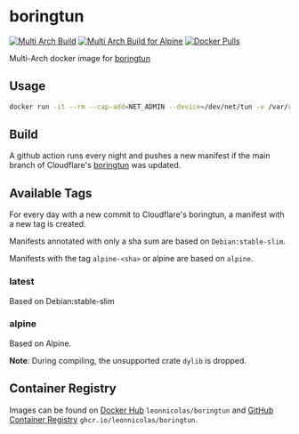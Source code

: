 # boringtun

[![Multi Arch Build](https://github.com/leonnicolas/boringtun/actions/workflows/build.yaml/badge.svg)](https://github.com/leonnicolas/boringtun/actions/workflows/build.yaml)
[![Multi Arch Build for Alpine](https://github.com/leonnicolas/boringtun/actions/workflows/build_alpine.yaml/badge.svg)](https://github.com/leonnicolas/boringtun/actions/workflows/build_alpine.yaml)
[![Docker Pulls](https://img.shields.io/docker/pulls/leonnicolas/boringtun?color=blue)](https://hub.docker.com/r/leonnicolas/boringtun)

Multi-Arch docker image for [boringtun](https://github.com/cloudflare/boringtun)

## Usage

```bash
docker run -it --rm --cap-add=NET_ADMIN --device=/dev/net/tun -v /var/run/wireguard:/var/run/wireguard -p 51820:51820 -e WG_LOG_LEVEL=debug  leonnicolas/boringtun --foreground --disable-drop-privileges true wg0
```

## Build

A github action runs every night and pushes a new manifest if the main branch of Cloudflare's [boringtun](https://github.com/cloudflare/boringtun) was  updated.

## Available Tags

For every day with a new commit to Cloudflare's boringtun, a manifest with a new tag is created.

Manifests annotated with only a sha sum are based on `Debian:stable-slim`.

Manifests with the tag `alpine-<sha>` or alpine are based on `alpine`.

### latest

Based on Debian:stable-slim

### alpine 

Based on Alpine.

__Note__: During compiling, the unsupported crate `dylib` is dropped.

## Container Registry

Images can be found on [Docker Hub](https://hub.docker.com/r/leonnicolas/boringtun) `leonnicolas/boringtun` and [GitHub Container Registry](https://ghcr.io) `ghcr.io/leonnicolas/boringtun`.
